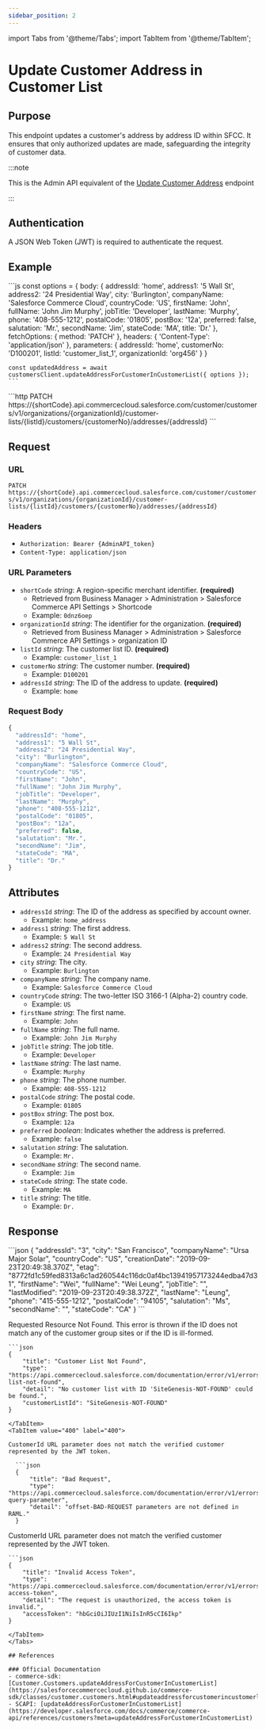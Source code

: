 ```yaml
---
sidebar_position: 2
---
```


import Tabs from '@theme/Tabs';
import TabItem from '@theme/TabItem';

# Update Customer Address in Customer List

## Purpose

This endpoint updates a customer's address by address ID within SFCC. It ensures that only authorized updates are made, safeguarding the integrity of customer data.

:::note

This is the Admin API equivalent of the [Update Customer Address](../ShopperCustomers/update-customer-address.md) endpoint

:::

## Authentication

A JSON Web Token (JWT) is required to authenticate the request.

## Example

<Tabs>
  <TabItem value="commerce-sdk" label="Commerce SDK">
    ```js
    const options = {
      body: {
        addressId: 'home',
        address1: '5 Wall St',
        address2: '24 Presidential Way',
        city: 'Burlington',
        companyName: 'Salesforce Commerce Cloud',
        countryCode: 'US',
        firstName: 'John',
        fullName: 'John Jim Murphy',
        jobTitle: 'Developer',
        lastName: 'Murphy',
        phone: '408-555-1212',
        postalCode: '01805',
        postBox: '12a',
        preferred: false,
        salutation: 'Mr.',
        secondName: 'Jim',
        stateCode: 'MA',
        title: 'Dr.'
      },
      fetchOptions: {
        method: 'PATCH'
      },
      headers: {
        'Content-Type': 'application/json'
      },
      parameters: {
        addressId: 'home',
        customerNo: 'D100201',
        listId: 'customer_list_1',
        organizationId: 'org456'
      }
    }

    const updatedAddress = await customersClient.updateAddressForCustomerInCustomerList({ options });
    ```
  </TabItem>
  <TabItem value="scapi" label="SCAPI">
    ```http
    PATCH https://{shortCode}.api.commercecloud.salesforce.com/customer/customers/v1/organizations/{organizationId}/customer-lists/{listId}/customers/{customerNo}/addresses/{addressId}
    ```
  </TabItem>
</Tabs>

## Request

### URL

``PATCH https://{shortCode}.api.commercecloud.salesforce.com/customer/customers/v1/organizations/{organizationId}/customer-lists/{listId}/customers/{customerNo}/addresses/{addressId}``

### Headers
- ``Authorization: Bearer {AdminAPI_token}``
- ``Content-Type: application/json``

### URL Parameters

- ``shortCode`` *string*: A region-specific merchant identifier. **(required)**
  - Retrieved from Business Manager > Administration > Salesforce Commerce API Settings > Shortcode
  - Example: ``0dnz6oep``
- ``organizationId`` *string*: The identifier for the organization. **(required)**
  - Retrieved from Business Manager > Administration > Salesforce Commerce API Settings > organization ID
- ``listId`` *string*: The customer list ID. **(required)**
  - Example: ``customer_list_1``
- ``customerNo`` *string*: The customer number. **(required)**
  - Example: ``D100201``
- ``addressId`` *string*: The ID of the address to update. **(required)**
  - Example: ``home``

### Request Body

```js
{
  "addressId": "home",
  "address1": "5 Wall St",
  "address2": "24 Presidential Way",
  "city": "Burlington",
  "companyName": "Salesforce Commerce Cloud",
  "countryCode": "US",
  "firstName": "John",
  "fullName": "John Jim Murphy",
  "jobTitle": "Developer",
  "lastName": "Murphy",
  "phone": "408-555-1212",
  "postalCode": "01805",
  "postBox": "12a",
  "preferred": false,
  "salutation": "Mr.",
  "secondName": "Jim",
  "stateCode": "MA",
  "title": "Dr."
}
```
## Attributes

- ``addressId`` *string*: The ID of the address as specified by account owner.
    - Example: ``home_address``
- ``address1`` *string*: The first address.
    - Example: ``5 Wall St``
- ``address2`` *string*: The second address.
    - Example: ``24 Presidential Way``
- ``city`` *string*: The city.
    - Example: ``Burlington``
- ``companyName`` *string*: The company name.
    - Example: ``Salesforce Commerce Cloud``
- ``countryCode`` *string*: The two-letter ISO 3166-1 (Alpha-2) country code.
    - Example: ``US``
- ``firstName`` *string*: The first name.
    - Example: ``John``
- ``fullName`` *string*: The full name.
    - Example: ``John Jim Murphy``
- ``jobTitle`` *string*: The job title.
    - Example: ``Developer``
- ``lastName`` *string*: The last name.
    - Example: ``Murphy``
- ``phone`` *string*: The phone number.
    - Example: ``408-555-1212``
- ``postalCode`` *string*: The postal code.
    - Example: ``01805``
- ``postBox`` *string*: The post box.
    - Example: ``12a``
- ``preferred`` *boolean*: Indicates whether the address is preferred.
    - Example: ``false``
- ``salutation`` *string*: The salutation.
    - Example: ``Mr.``
- ``secondName`` *string*: The second name.
    - Example: ``Jim``
- ``stateCode`` *string*: The state code.
    - Example: ``MA``
- ``title`` *string*: The title.
    - Example: ``Dr.``

## Response

<Tabs>
  <TabItem value="200" label="200">
  ```json
    {
        "addressId": "3",
        "city": "San Francisco",
        "companyName": "Ursa Major Solar",
        "countryCode": "US",
        "creationDate": "2019-09-23T20:49:38.370Z",
        "etag": "8772fd1c59fed8313a6c1ad260544c116dc0af4bc13941957173244edba47d31",
        "firstName": "Wei",
        "fullName": "Wei Leung",
        "jobTitle": "",
        "lastModified": "2019-09-23T20:49:38.372Z",
        "lastName": "Leung",
        "phone": "415-555-1212",
        "postalCode": "94105",
        "salutation": "Ms",
        "secondName": "",
        "stateCode": "CA"
    }
  ```
  </TabItem>

  <TabItem value="404" label="404">

  Requested Resource Not Found. This error is thrown if the ID does not match any of the customer group sites or if the ID is ill-formed.

    ```json
    {
        "title": "Customer List Not Found",
        "type": "https://api.commercecloud.salesforce.com/documentation/error/v1/errors/customer-list-not-found",
        "detail": "No customer list with ID 'SiteGenesis-NOT-FOUND' could be found.",
        "customerListId": "SiteGenesis-NOT-FOUND"
    }

  ```
  </TabItem>
  <TabItem value="400" label="400">

  CustomerId URL parameter does not match the verified customer represented by the JWT token.

    ```json
    {
        "title": "Bad Request",
        "type": "https://api.commercecloud.salesforce.com/documentation/error/v1/errors/invalid-query-parameter",
        "detail": "offset-BAD-REQUEST parameters are not defined in RAML."
    }

  ```
  </TabItem>
    <TabItem value="401" label="401">

  CustomerId URL parameter does not match the verified customer represented by the JWT token.

    ```json
    {
        "title": "Invalid Access Token",
        "type": "https://api.commercecloud.salesforce.com/documentation/error/v1/errors/invalid-access-token",
        "detail": "The request is unauthorized, the access token is invalid.",
        "accessToken": "hbGciOiJIUzI1NiIsInR5cCI6Ikp"
    }


  ```
  </TabItem>
</Tabs>

## References

### Official Documentation
- commerce-sdk: [Customer.Customers.updateAddressForCustomerInCustomerList](https://salesforcecommercecloud.github.io/commerce-sdk/classes/customer.customers.html#updateaddressforcustomerincustomerlist)
- SCAPI: [updateAddressForCustomerInCustomerList](https://developer.salesforce.com/docs/commerce/commerce-api/references/customers?meta=updateAddressForCustomerInCustomerList)
